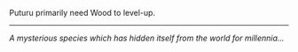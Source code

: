 Puturu primarily need Wood to level-up.

---

_A mysterious species which has hidden itself from the world for millennia..._

